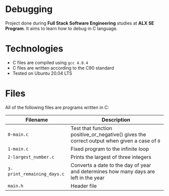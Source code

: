 # Debugging
Project done during **Full Stack Software Engineering** studies at **ALX SE Program**. It aims to learn how to debug in C language.

# Technologies
* C files are compiled using `gcc 4.8.4`
* C files are written according to the C90 standard
* Tested on Ubuntu 20.04 LTS

# Files
All of the following files are programs written in C:

|Filename |Description|
|--------|----------|
|`0-main.c` |Test that function positive_or_negative() gives the correct output when given a case of `0`|
|`1-main.c` |Fixed program to the infinite loop|
|`2-largest_number.c` |Prints the largest of three integers|
|`3-print_remaining_days.c` |Converts a date to the day of year and determines how many days are left in the year|
|`main.h` |Header file|
